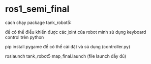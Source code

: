 # ros1_semi_final

cách chạy package tank_robot5:

để có thể điều khiển được các joint của robot mình sử dụng keyboard control trên python

pip install pygame để có thể cài đặt và sủ dụng  (controller.py)

roslaunch tank_robot5 map_final.launch   (file launch đầy đủ)
